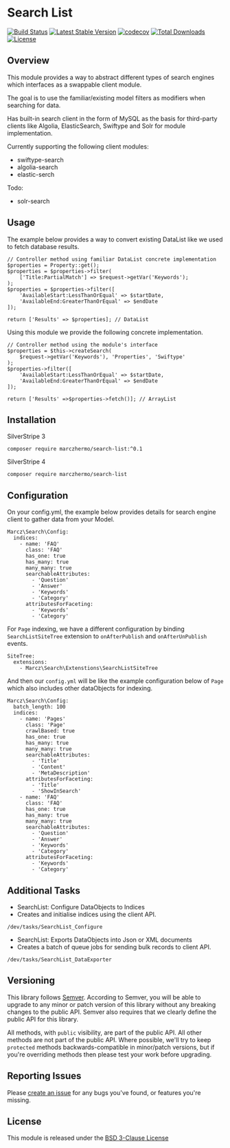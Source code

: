 # Search List

[![Build Status](https://travis-ci.org/marczhermo/search-list.svg?branch=master)](https://travis-ci.org/marczhermo/search-list)
[![Latest Stable Version](https://poser.pugx.org/marczhermo/search-list/v/stable)](https://packagist.org/packages/marczhermo/search-list)
[![codecov](https://codecov.io/gh/marczhermo/search-list/branch/master/graph/badge.svg)](https://codecov.io/gh/marczhermo/search-list)
[![Total Downloads](https://poser.pugx.org/marczhermo/search-list/downloads)](https://packagist.org/packages/marczhermo/search-list)
[![License](https://poser.pugx.org/marczhermo/search-list/license)](https://packagist.org/packages/marczhermo/search-list)

## Overview

This module provides a way to abstract different types of search engines which interfaces as a swappable client module.

The goal is to use the familiar/existing model filters as modifiers when searching for data.

Has built-in search client in the form of MySQL as the basis for third-party clients like Algolia, ElasticSearch, Swiftype and Solr for module implementation.

Currently supporting the following client modules:
- swiftype-search
- algolia-search
- elastic-serch

Todo:
- solr-search

## Usage

The example below provides a way to convert existing DataList like we used to fetch database results.

````
// Controller method using familiar DataList concrete implementation
$properties = Property::get();
$properties = $properties->filter(
    ['Title:PartialMatch'] => $request->getVar('Keywords');
);
$properties = $properties->filter([
    'AvailableStart:LessThanOrEqual' => $startDate,
    'AvailableEnd:GreaterThanOrEqual' => $endDate
]);

return ['Results' => $properties]; // DataList
````

Using this module we provide the following concrete implementation.

````
// Controller method using the module's interface
$properties = $this->createSearch(
    $request->getVar('Keywords'), 'Properties', 'Swiftype'
);
$properties->filter([
    'AvailableStart:LessThanOrEqual' => $startDate,
    'AvailableEnd:GreaterThanOrEqual' => $endDate
]);

return ['Results' =>$properties->fetch()]; // ArrayList
````

## Installation

SilverStripe 3

````
composer require marczhermo/search-list:^0.1
````

SilverStripe 4

````
composer require marczhermo/search-list
````

## Configuration
On your config.yml, the example below provides details for search engine client to gather data from your Model.
````
Marcz\Search\Config:
  indices:
    - name: 'FAQ'
      class: 'FAQ'
      has_one: true
      has_many: true
      many_many: true
      searchableAttributes:
        - 'Question'
        - 'Answer'
        - 'Keywords'
        - 'Category'
      attributesForFaceting:
        - 'Keywords'
        - 'Category'

````

For `Page` indexing, we have a different configuration by binding `SearchListSiteTree` extension to `onAfterPublish` and `onAfterUnPublish` events.

````
SiteTree:
  extensions:
    - Marcz\Search\Extenstions\SearchListSiteTree
````

And then our `config.yml` will be like the example configuration below of `Page` which also includes other dataObjects for indexing.

````
Marcz\Search\Config:
  batch_length: 100
  indices:
    - name: 'Pages'
      class: 'Page'
      crawlBased: true
      has_one: true
      has_many: true
      many_many: true
      searchableAttributes:
        - 'Title'
        - 'Content'
        - 'MetaDescription'
      attributesForFaceting:
        - 'Title'
        - 'ShowInSearch'
    - name: 'FAQ'
      class: 'FAQ'
      has_one: true
      has_many: true
      many_many: true
      searchableAttributes:
        - 'Question'
        - 'Answer'
        - 'Keywords'
        - 'Category'
      attributesForFaceting:
        - 'Keywords'
        - 'Category'
````

## Additional Tasks

- SearchList: Configure DataObjects to Indices
- Creates and initialise indices using the client API.

````
/dev/tasks/SearchList_Configure
````

- SearchList: Exports DataObjects into Json or XML documents
- Creates a batch of queue jobs for sending bulk records to client API.

````
/dev/tasks/SearchList_DataExporter
````

## Versioning

This library follows [Semver](http://semver.org). According to Semver,
you will be able to upgrade to any minor or patch version of this library
without any breaking changes to the public API. Semver also requires that
we clearly define the public API for this library.

All methods, with `public` visibility, are part of the public API. All
other methods are not part of the public API. Where possible, we'll try
to keep `protected` methods backwards-compatible in minor/patch versions,
but if you're overriding methods then please test your work before upgrading.

## Reporting Issues

Please [create an issue](https://github.com/marczhermo/silverstripe-sscounter/issues)
for any bugs you've found, or features you're missing.

## License

This module is released under the [BSD 3-Clause License](LICENSE)
